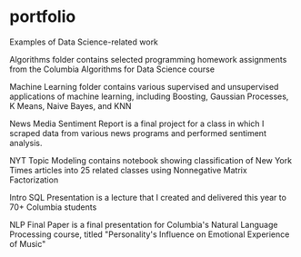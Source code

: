 # portfolio
Examples of Data Science-related work

Algorithms folder contains selected programming homework assignments from the Columbia Algorithms for Data Science course

Machine Learning folder contains various supervised and unsupervised applications of machine learning, including Boosting, Gaussian Processes, K Means, Naive Bayes, and KNN 

News Media Sentiment Report is a final project for a class in which I scraped data from various news programs and performed sentiment analysis.

NYT Topic Modeling contains notebook showing classification of New York Times articles into 25 related classes using Nonnegative Matrix Factorization

Intro SQL Presentation is a lecture that I created and delivered this year to 70+ Columbia students

NLP Final Paper is a final presentation for Columbia's Natural Language Processing course, titled "Personality's Influence on Emotional Experience of Music"